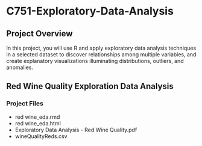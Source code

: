 # C751-Exploratory-Data-Analysis

## Project Overview
In this project, you will use R and apply exploratory data analysis techniques in a selected dataset to discover relationships among multiple variables, and create explanatory visualizations illuminating distributions, outliers, and anomalies.

## Red Wine Quality Exploration Data Analysis
### Project Files
<ul>
<li>red wine_eda.rmd</li>
<li>red wine_eda.html</li>
  <li>Exploratory Data Analysis - Red Wine Quality.pdf</li>
<li>wineQualityReds.csv</li>  
  
</ul>
